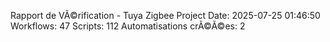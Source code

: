 ﻿Rapport de VÃ©rification - Tuya Zigbee Project
Date: 2025-07-25 01:46:50
Workflows: 47
Scripts: 112
Automatisations crÃ©Ã©es: 2

